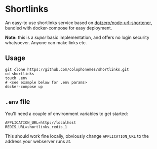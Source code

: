 # Shortlinks

An easy-to use shortlinks service based on [dotzero/node-url-shortener](https://github.com/dotzero/node-url-shortener), bundled with docker-compose for easy deployment.

**Note:** this is a _super_ basic implementation, and offers no login security whatsoever. Anyone can make links etc.

## Usage

```
git clone https://github.com/colophonemes/shortlinks.git
cd shortlinks
touch .env  
# <see example below for .env params>
docker-compose up
```

## `.env` file

You'll need a couple of environment variables to get started:

```
APPLICATION_URL=http://localhost
REDIS_URL=shortlinks_redis_1
```

This should work fine locally, obviously change `APPLICATION_URL` to the address your webserver runs at.
